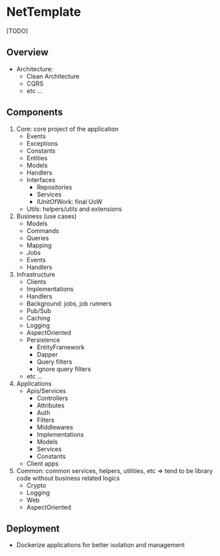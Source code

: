 # NetTemplate

[TODO]

## Overview

- Architecture: 
   - Clean Architecture
   - CQRS
   - etc ...

## Components

1. Core: core project of the application
   - Events
   - Exceptions
   - Constants
   - Entities
   - Models
   - Handlers
   - Interfaces
     - Repositories
     - Services
     - IUnitOfWork: final UoW
   - Utils: helpers/utils and extensions
2. Business (use cases)
   - Models
   - Commands
   - Queries
   - Mapping
   - Jobs
   - Events
   - Handlers
3. Infrastructure
   - Clients
   - Implementations
   - Handlers
   - Background: jobs, job runners
   - Pub/Sub
   - Caching
   - Logging
   - AspectOriented
   - Persistence
     - EntityFramework
     - Dapper 
     - Query filters
     - Ignore query filters
   - etc ...
4. Applications
   - Apis/Services
     - Controllers
     - Attributes
     - Auth
     - Filters
     - Middlewares
     - Implementations
     - Models
     - Services
     - Constants
   - Client apps
5. Common: common services, helpers, utilities, etc => tend to be library code without business related logics
   - Crypto
   - Logging
   - Web
   - AspectOriented

## Deployment
- Dockerize applications for better isolation and management